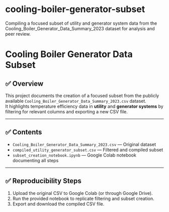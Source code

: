 # cooling-boiler-generator-subset

Compiling a focused subset of utility and generator system data from the Cooling_Boiler_Generator_Data_Summary_2023 dataset for analysis and peer review.
# Cooling Boiler Generator Data Subset

## ✅ Overview
This project documents the creation of a focused subset from the publicly available `Cooling_Boiler_Generator_Data_Summary_2023.csv` dataset.  
It highlights temperature efficiency data in **utility** and **generator systems** by filtering for relevant columns and exporting a new CSV file.  

---

## ✅ Contents
- `Cooling_Boiler_Generator_Data_Summary_2023.csv` — Original dataset
- `compiled_utility_generator_subset.csv` — Filtered and compiled subset
- `subset_creation_notebook.ipynb` — Google Colab notebook documenting all steps

---

## ✅ Reproducibility Steps
1. Upload the original CSV to Google Colab (or through Google Drive).
2. Run the provided notebook to replicate filtering and subset creation.
3. Export and download the compiled CSV file.
